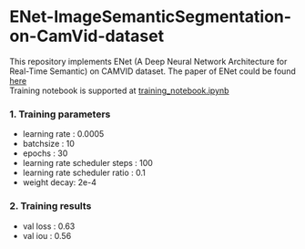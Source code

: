 # ENet-ImageSemanticSegmentation-on-CamVid-dataset
This repository implements ENet (A Deep Neural Network Architecture for Real-Time Semantic) on CAMVID dataset. The paper of ENet could be found [here](https://arxiv.org/abs/1606.02147)<br>
Training notebook is supported at [training_notebook.ipynb](https://github.com/Uchiha-Hieu/ENet-ImageSemanticSegmentation-on-CamVid-dataset/blob/main/training_notebook.ipynb)

### 1. Training parameters
- learning rate : 0.0005
- batchsize : 10
- epochs : 30
- learning rate scheduler steps : 100
- learning rate scheduler ratio : 0.1
- weight decay: 2e-4

### 2. Training results
- val loss : 0.63
- val iou : 0.56
